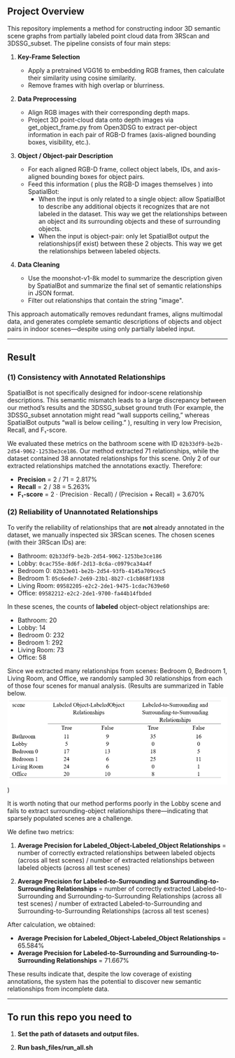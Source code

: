 ## Project Overview

This repository implements a method for constructing indoor 3D semantic scene graphs from partially labeled point cloud data from 3RScan and 3DSSG_subset. The pipeline consists of four main steps:

1. **Key-Frame Selection**  
   - Apply a pretrained VGG16 to embedding RGB frames, then calculate their similarity using cosine similarity.  
   - Remove frames with high overlap or blurriness.

2. **Data Preprocessing**  
   - Align RGB images with their corresponding depth maps.  
   - Project 3D point-cloud data onto depth images via get_object_frame.py from Open3DSG to extract per-object information in each pair of RGB-D frames (axis-aligned bounding boxes, visibility, etc.).

3. **Object / Object-pair Description**  
   - For each aligned RGB-D frame, collect object labels, IDs, and axis-aligned bounding boxes for object pairs.  
    - Feed this information ( plus the RGB-D images themselves ) into SpatialBot:  
        - When the input is only related to a single object: allow SpatialBot to describe any additional objects it recognizes that are not labeled in the dataset.
        This way we get the relationships between an object and its surrounding objects and these of surrounding objects.
        - When the input is object-pair: only let SpatialBot output the relationships(if exist) between these 2 objects.
        This way we get the relationships between labeled objects. 

4. **Data Cleaning**  
   - Use the moonshot-v1-8k model to summarize the description given by SpatialBot and summarize the final set of semantic relationships in JSON format. 
   - Filter out relationships that contain the string "image".

This approach automatically removes redundant frames, aligns multimodal data, and generates complete semantic descriptions of objects and object pairs in indoor scenes—despite using only partially labeled input.


---
## Result

### (1) Consistency with Annotated Relationships

SpatialBot is not specifically designed for indoor-scene relationship descriptions. This semantic mismatch leads to a large discrepancy between our method’s results and the 3DSSG_subset ground truth (For example, the 3DSSG_subset annotation might read “wall supports ceiling,” whereas SpatialBot outputs “wall is below ceiling.” ), resulting in very low Precision, Recall, and F₁-score.

We evaluated these metrics on the bathroom scene with ID `02b33df9-be2b-2d54-9062-1253be3ce186`. Our method extracted 71 relationships, while the dataset contained 38 annotated relationships for this scene. Only 2 of our extracted relationships matched the annotations exactly. Therefore:

- **Precision** = 2 / 71 = 2.817%  
- **Recall** = 2 / 38 = 5.263%  
- **F₁-score** = 2 · (Precision · Recall) / (Precision + Recall) = 3.670%


### (2) Reliability of Unannotated Relationships

To verify the reliability of relationships that are **not** already annotated in the dataset, we manually inspected six 3RScan scenes. The chosen scenes (with their 3RScan IDs) are:

- Bathroom: `02b33df9-be2b-2d54-9062-1253be3ce186`
- Lobby: `0cac755e-8d6f-2d13-8c6a-c0979ca34a4f`
- Bedroom 0: `02b33e01-be2b-2d54-93fb-4145a709cec5`
- Bedroom 1: `05c6ede7-2e69-23b1-8b27-c1cb868f1938`
- Living Room: `09582205-e2c2-2de1-9475-1cdac7639e60`
- Office: `09582212-e2c2-2de1-9700-fa44b14fbded`

In these scenes, the counts of **labeled** object-object relationships are:

- Bathroom: 20  
- Lobby: 14  
- Bedroom 0: 232  
- Bedroom 1: 292  
- Living Room: 73  
- Office: 58  

Since we extracted many relationships from scenes: Bedroom 0, Bedroom 1, Living Room, and Office, we randomly sampled 30 relationships from each of those four scenes for manual analysis. (Results are summarized in Table below.![result table](result_table.png))

It is worth noting that our method performs poorly in the Lobby scene and fails to extract surrounding-object relationships there—indicating that sparsely populated scenes are a challenge.

We define two metrics:

1. **Average Precision for Labeled_Object-Labeled_Object Relationships**  = number of correctly extracted relationships between labeled objects (across all test scenes) / number of extracted relationships between labeled objects (across all test scenes)

2. **Average Precision for Labeled-to-Surrounding and Surrounding-to-Surrounding Relationships**  = number of correctly extracted Labeled-to-Surrounding and Surrounding-to-Surrounding Relationships (across all test scenes) / number of extracted Labeled-to-Surrounding and Surrounding-to-Surrounding Relationships (across all test scenes)

After calculation, we obtained:

- **Average Precision for Labeled_Object-Labeled_Object Relationships** = 65.584%  
- **Average Precision for Labeled-to-Surrounding and Surrounding-to-Surrounding Relationships** = 71.667%

These results indicate that, despite the low coverage of existing annotations, the system has the potential to discover new semantic relationships from incomplete data.


---
## To run this repo you need to
1. **Set the path of datasets and output files.**

2. **Run bash_files/run_all.sh**